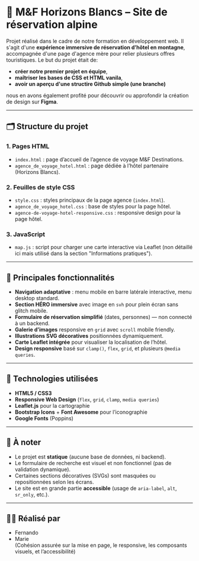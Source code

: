 # 🌄 M&F Horizons Blancs – Site de réservation alpine

Projet réalisé dans le cadre de notre formation en développement web. Il s'agit d'une **expérience immersive de réservation d’hôtel en montagne**, accompagnée d'une page d'agence mère pour relier plusieurs offres touristiques.
Le but du projet était de: 
- **créer notre premier projet en équipe**, 
- **maîtriser les bases de CSS et HTML vanila**, 
- **avoir un aperçu d'une structire Github simple (une branche)**

nous en avons également profité pour découvrir ou approfondir la création de design sur **Figma**. 

---

## 🗂 Structure du projet

### 1. Pages HTML

- `index.html` : page d’accueil de l’agence de voyage M&F Destinations.
- `agence_de_voyage_hotel.html` : page dédiée à l’hôtel partenaire (Horizons Blancs).

### 2. Feuilles de style CSS

- `style.css` : styles principaux de la page agence (`index.html`).
- `agence_de_voyage_hotel.css` : base de styles pour la page hôtel.
- `agence-de-voyage-hotel-responsive.css` : responsive design pour la page hôtel.

### 3. JavaScript

- `map.js` : script pour charger une carte interactive via Leaflet (non détaillé ici mais utilisé dans la section "Informations pratiques").

---

## 🎨 Principales fonctionnalités

- **Navigation adaptative** : menu mobile en barre latérale interactive, menu desktop standard.
- **Section HÉRO immersive** avec image en `svh` pour plein écran sans glitch mobile.
- **Formulaire de réservation simplifié** (dates, personnes) — non connecté à un backend.
- **Galerie d’images** responsive en `grid` avec `scroll` mobile friendly.
- **Illustrations SVG décoratives** positionnées dynamiquement.
- **Carte Leaflet intégrée** pour visualiser la localisation de l’hôtel.
- **Design responsive** basé sur `clamp()`, `flex`, `grid`, et plusieurs `@media queries`.

---

## 📐 Technologies utilisées

- **HTML5 / CSS3**
- **Responsive Web Design** (`flex`, `grid`, `clamp`, `media queries`)
- **Leaflet.js** pour la cartographie
- **Bootstrap Icons** + **Font Awesome** pour l’iconographie
- **Google Fonts** (Poppins)

---

## 🔧 À noter

- Le projet est **statique** (aucune base de données, ni backend).
- Le formulaire de recherche est visuel et non fonctionnel (pas de validation dynamique).
- Certaines sections décoratives (SVGs) sont masquées ou repositionnées selon les écrans.
- Le site est en grande partie **accessible** (usage de `aria-label`, `alt`, `sr_only`, etc.).

---

## 🧑‍💻 Réalisé par

- Fernando
- Marie  
(Cohésion assurée sur la mise en page, le responsive, les composants visuels, et l’accessibilité)
